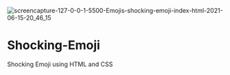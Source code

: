 ![screencapture-127-0-0-1-5500-Emojis-shocking-emoji-index-html-2021-06-15-20_46_15](https://user-images.githubusercontent.com/84829659/123126734-42a8a280-d467-11eb-8c85-30378d360040.png)
# Shocking-Emoji
Shocking Emoji using HTML and CSS
